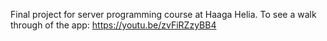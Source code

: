 Final project for server programming course at Haaga Helia.
To see a walk through of the app: https://youtu.be/zvFiRZzyBB4

